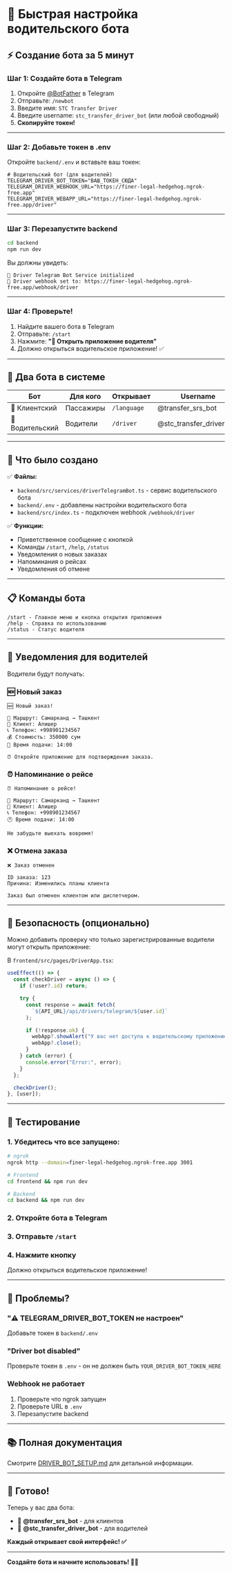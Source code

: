 # 🚗 Быстрая настройка водительского бота

## ⚡ Создание бота за 5 минут

### Шаг 1: Создайте бота в Telegram

1. Откройте [@BotFather](https://t.me/BotFather) в Telegram
2. Отправьте: `/newbot`
3. Введите имя: `STC Transfer Driver`
4. Введите username: `stc_transfer_driver_bot` (или любой свободный)
5. **Скопируйте токен!**

---

### Шаг 2: Добавьте токен в .env

Откройте `backend/.env` и вставьте ваш токен:

```env
# Водительский бот (для водителей)
TELEGRAM_DRIVER_BOT_TOKEN="ВАШ_ТОКЕН_СЮДА"
TELEGRAM_DRIVER_WEBHOOK_URL="https://finer-legal-hedgehog.ngrok-free.app"
TELEGRAM_DRIVER_WEBAPP_URL="https://finer-legal-hedgehog.ngrok-free.app/driver"
```

---

### Шаг 3: Перезапустите backend

```bash
cd backend
npm run dev
```

Вы должны увидеть:

```
🚗 Driver Telegram Bot Service initialized
🔗 Driver webhook set to: https://finer-legal-hedgehog.ngrok-free.app/webhook/driver
```

---

### Шаг 4: Проверьте!

1. Найдите вашего бота в Telegram
2. Отправьте: `/start`
3. Нажмите: **"🚗 Открыть приложение водителя"**
4. Должно открыться водительское приложение! ✅

---

## 📱 Два бота в системе

| Бот             | Для кого  | Открывает   | Username                 |
| --------------- | --------- | ----------- | ------------------------ |
| 🧑 Клиентский   | Пассажиры | `/language` | @transfer_srs_bot        |
| 🚗 Водительский | Водители  | `/driver`   | @stc_transfer_driver_bot |

---

## 🔧 Что было создано

✅ **Файлы:**

- `backend/src/services/driverTelegramBot.ts` - сервис водительского бота
- `backend/.env` - добавлены настройки водительского бота
- `backend/src/index.ts` - подключен webhook `/webhook/driver`

✅ **Функции:**

- Приветственное сообщение с кнопкой
- Команды `/start`, `/help`, `/status`
- Уведомления о новых заказах
- Напоминания о рейсах
- Уведомления об отмене

---

## 📋 Команды бота

```
/start - Главное меню и кнопка открытия приложения
/help - Справка по использованию
/status - Статус водителя
```

---

## 🔔 Уведомления для водителей

Водители будут получать:

### 🆕 Новый заказ

```
🆕 Новый заказ!

📍 Маршрут: Самарканд → Ташкент
👤 Клиент: Алишер
📞 Телефон: +998901234567
💰 Стоимость: 350000 сум
📅 Время подачи: 14:00

⏰ Откройте приложение для подтверждения заказа.
```

### ⏰ Напоминание о рейсе

```
⏰ Напоминание о рейсе!

📍 Маршрут: Самарканд → Ташкент
👤 Клиент: Алишер
📞 Телефон: +998901234567
🕐 Время подачи: 14:00

Не забудьте выехать вовремя!
```

### ❌ Отмена заказа

```
❌ Заказ отменен

ID заказа: 123
Причина: Изменились планы клиента

Заказ был отменен клиентом или диспетчером.
```

---

## 🔐 Безопасность (опционально)

Можно добавить проверку что только зарегистрированные водители могут открыть приложение:

В `frontend/src/pages/DriverApp.tsx`:

```typescript
useEffect(() => {
  const checkDriver = async () => {
    if (!user?.id) return;

    try {
      const response = await fetch(
        `${API_URL}/api/drivers/telegram/${user.id}`
      );

      if (!response.ok) {
        webApp?.showAlert("У вас нет доступа к водительскому приложению");
        webApp?.close();
      }
    } catch (error) {
      console.error("Error:", error);
    }
  };

  checkDriver();
}, [user]);
```

---

## 🧪 Тестирование

### 1. Убедитесь что все запущено:

```bash
# ngrok
ngrok http --domain=finer-legal-hedgehog.ngrok-free.app 3001

# Frontend
cd frontend && npm run dev

# Backend
cd backend && npm run dev
```

### 2. Откройте бота в Telegram

### 3. Отправьте `/start`

### 4. Нажмите кнопку

Должно открыться водительское приложение!

---

## 🐛 Проблемы?

### "⚠️ TELEGRAM_DRIVER_BOT_TOKEN не настроен"

Добавьте токен в `backend/.env`

### "Driver bot disabled"

Проверьте токен в `.env` - он не должен быть `YOUR_DRIVER_BOT_TOKEN_HERE`

### Webhook не работает

1. Проверьте что ngrok запущен
2. Проверьте URL в `.env`
3. Перезапустите backend

---

## 📚 Полная документация

Смотрите [DRIVER_BOT_SETUP.md](DRIVER_BOT_SETUP.md) для детальной информации.

---

## 🎉 Готово!

Теперь у вас два бота:

- 🧑 **@transfer_srs_bot** - для клиентов
- 🚗 **@stc_transfer_driver_bot** - для водителей

**Каждый открывает свой интерфейс! ✅**

---

**Создайте бота и начните использовать! 🚗✨**
